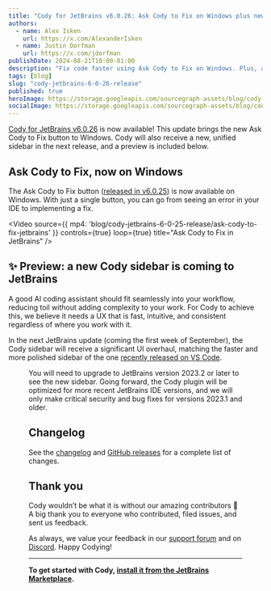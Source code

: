 ```yaml
---
title: "Cody for JetBrains v6.0.26: Ask Cody to Fix on Windows plus new UI preview"
authors:
  - name: Alex Isken
    url: https://x.com/AlexanderIsken
  - name: Justin Dorfman
    url: https://x.com/jdorfman
publishDate: 2024-08-21T10:00-01:00
description: "Fix code faster using Ask Cody to Fix on Windows. Plus, a faster, more intuitive sidebar UI is coming to Cody on JetBrains next month."
tags: [blog]
slug: "cody-jetbrains-6-0-26-release"
published: true
heroImage: https://storage.googleapis.com/sourcegraph-assets/blog/cody-jetbrains-6-0-26-release/cody-jetbrains-og-image.png
socialImage: https://storage.googleapis.com/sourcegraph-assets/blog/cody-jetbrains-6-0-26-release/cody-jetbrains-og-image.png
--- 
```


[Cody for JetBrains v6.0.26](https://plugins.jetbrains.com/plugin/9682-cody-ai-coding-assistant-with-autocomplete--chat) is now available! This update brings the new Ask Cody to Fix button to Windows. Cody will also receive a new, unified sidebar in the next release, and a preview is included below.

## Ask Cody to Fix, now on Windows

The Ask Cody to Fix button ([released in v6.0.25](https://sourcegraph.com/blog/cody-jetbrains-6-0-25-release)) is now available on Windows. With just a single button, you can go from seeing an error in your IDE to implementing a fix.

<Video
  source={{
    mp4: 'blog/cody-jetbrains-6-0-25-release/ask-cody-to-fix-jetbrains'
  }}
  controls={true}
  loop={true}
  title="Ask Cody to Fix in JetBrains"
/>

## ✨ Preview: a new Cody sidebar is coming to JetBrains

A good AI coding assistant should fit seamlessly into your workflow, reducing toil without adding complexity to your work. For Cody to achieve this, we believe it needs a UX that is fast, intuitive, and consistent regardless of where you work with it.

In the next JetBrains update (coming the first week of September), the Cody sidebar will receive a significant UI overhaul, matching the faster and more polished sidebar of the one [recently released on VS Code](https://sourcegraph.com/blog/cody-vscode-1-28-0-release).

<Figure
  src="https://storage.googleapis.com/sourcegraph-assets/blog/cody-jetbrains-6-0-26-release/new-unified-sidebar-jb.png"
  alt="New Cody sidebar"
/>

You will need to upgrade to JetBrains version 2023.2 or later to see the new sidebar. Going forward, the Cody plugin will be optimized for more recent JetBrains IDE versions, and we will only make critical security and bug fixes for versions 2023.1 and older.

## Changelog

See the [changelog](https://github.com/sourcegraph/jetbrains/releases/tag/v6.0.26) and [GitHub releases](https://github.com/sourcegraph/jetbrains/releases) for a complete list of changes.

## Thank you

Cody wouldn’t be what it is without our amazing contributors 💖 A big thank you to everyone who contributed, filed issues, and sent us feedback.

As always, we value your feedback in our [support forum](https://community.sourcegraph.com/) and on [Discord](https://discord.com/servers/sourcegraph-969688426372825169). Happy Codying!

---

**To get started with Cody, [install it from the JetBrains Marketplace](https://plugins.jetbrains.com/plugin/9682-cody-ai-coding-assistant-with-autocomplete--chat).**
